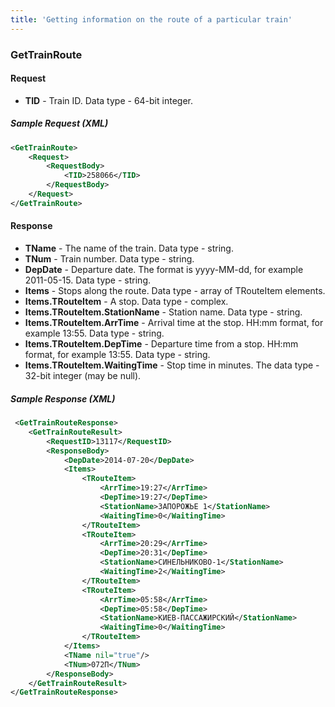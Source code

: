 ```yaml
---
title: 'Getting information on the route of a particular train'
---
```


### GetTrainRoute

#### Request

-   **TID** - Train ID. Data type - 64-bit integer.

##### Sample Request (XML)

```xml
<GetTrainRoute>
    <Request>
        <RequestBody>
            <TID>258066</TID>
        </RequestBody>
    </Request>
</GetTrainRoute>
```

#### Response

-   **TName** - The name of the train. Data type - string.
-   **TNum** - Train number. Data type - string.
-   **DepDate** - Departure date. The format is yyyy-MM-dd, for example 2011-05-15. Data type - string.
-   **Items** - Stops along the route. Data type - array of TRouteItem elements.
-   **Items.TRouteItem** - A stop. Data type - complex.
-   **Items.TRouteItem.StationName** - Station name. Data type - string.
-   **Items.TRouteItem.ArrTime** - Arrival time at the stop. HH:mm format, for example 13:55. Data type - string.
-   **Items.TRouteItem.DepTime** - Departure time from a stop. HH:mm format, for example 13:55. Data type - string.
-   **Items.TRouteItem.WaitingTime** - Stop time in minutes. The data type - 32-bit integer (may be null).

##### Sample Response (XML)

```xml
 <GetTrainRouteResponse>
    <GetTrainRouteResult>
        <RequestID>13117</RequestID>
        <ResponseBody>
            <DepDate>2014-07-20</DepDate>
            <Items>
                <TRouteItem>
                    <ArrTime>19:27</ArrTime>
                    <DepTime>19:27</DepTime>
                    <StationName>ЗАПОРОЖЬЕ 1</StationName>
                    <WaitingTime>0</WaitingTime>
                </TRouteItem>
                <TRouteItem>
                    <ArrTime>20:29</ArrTime>
                    <DepTime>20:31</DepTime>
                    <StationName>СИНЕЛЬНИКОВО-1</StationName>
                    <WaitingTime>2</WaitingTime>
                </TRouteItem>
                <TRouteItem>
                    <ArrTime>05:58</ArrTime>
                    <DepTime>05:58</DepTime>
                    <StationName>КИЕВ-ПАССАЖИРСКИЙ</StationName>
                    <WaitingTime>0</WaitingTime>
                </TRouteItem>
            </Items>
            <TName nil="true"/>
            <TNum>072П</TNum>
        </ResponseBody>
    </GetTrainRouteResult>
</GetTrainRouteResponse>
```